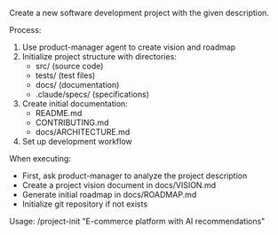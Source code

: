 Create a new software development project with the given description.

Process:
1. Use product-manager agent to create vision and roadmap
2. Initialize project structure with directories:
   - src/ (source code)
   - tests/ (test files)
   - docs/ (documentation)
   - .claude/specs/ (specifications)
3. Create initial documentation:
   - README.md
   - CONTRIBUTING.md
   - docs/ARCHITECTURE.md
4. Set up development workflow

When executing:
- First, ask product-manager to analyze the project description
- Create a project vision document in docs/VISION.md
- Generate initial roadmap in docs/ROADMAP.md
- Initialize git repository if not exists

Usage: /project-init "E-commerce platform with AI recommendations"